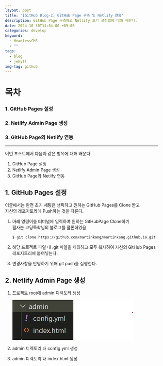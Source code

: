 ```yaml
---
layout: post
title: "[GitHub Blog-2] GitHub Page 구축 및 Netlify 연동"
description: GitHub Page 구축하고 Netlify 초기 설정법에 대해 배운다.
date: 2024-10-30T14:04:00 +09:00
categories: develop
keyword:
  - HeadlessCMS
  - ""
tags:
  - blog
  - jekyll
img-tag: github
---
```

# 목차

### 1. GitHub Pages 설정

### 2. Netlify Admin Page 생성

### 3. GitHub Page와 Netlify 연동

- - -

이번 포스트에서 다음과 같은 항목에 대해 배운다.

1. GitHub Page 설정
2. Netlify Admin Page 생성
3. GitHub Page와 Netlify 연동

## 1. GitHub Pages 설정

이글에서는 완전 초기 세팅은 생략하고 원하는 GitHub Pages를 Clone 받고\
자신의 레포지토리에 Push하는 것을 다룬다.

1. 아래 명령어를 터미널에 입력하여 원하는 GitHubPage Clone하기\
   필자는 코딩독학님의 블로그를 클론하였음

   ```bash
   $ git clone https://github.com/martinkang/martinkang.github.io.git
   ```
2. 해당 프로젝트 파일 내 .git 파일을 제외하고 모두 복사하여 자신의 GitHub Pages 레포지토리에 붙여넣는다.
3. 변경사항을 반영하기 위해 git push를 실행한다.

## 2. Netlify Admin Page 생성

1. 프로젝트 root에 admin 디렉토리 생성

   ![](/assets/img/admin.png)
2. admin 디렉토리 내 config.yml 생성


3. admin 디렉토리 내 index.html 생성
